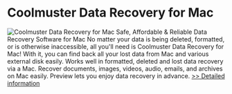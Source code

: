 # Coolmuster Data Recovery for Mac
![Coolmuster Data Recovery for Mac](https://mycommerce.akamaized.net/api/pimages/P300882040/BIG/300882040.PNG)
Safe, Affordable & Reliable Data Recovery Software for Mac
No matter your data is being deleted, formatted, or is otherwise inaccessible, all you'll need is Coolmuster Data Recovery for Mac! With it, you can find back all your lost data from Mac and various external disk easily.
Works well in formatted, deleted and lost data recovery via a Mac.
Recover documents, images, videos, audio, emails, and archives on Mac easily.
Preview lets you enjoy data recovery in advance.
[>> Detailed information](https://secure.shareit.com/shareit/product.html?productid=300882040&affiliateid=200057808)